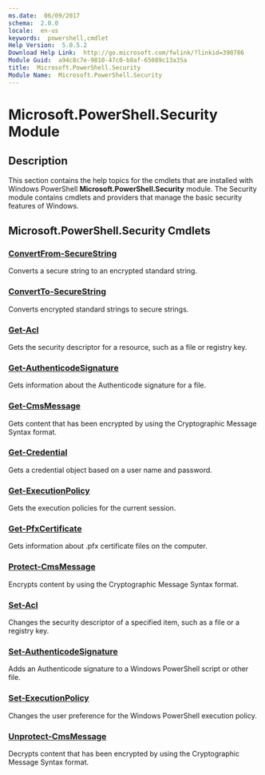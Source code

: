 ```yaml
---
ms.date:  06/09/2017
schema:  2.0.0
locale:  en-us
keywords:  powershell,cmdlet
Help Version:  5.0.5.2
Download Help Link:  http://go.microsoft.com/fwlink/?linkid=390786
Module Guid:  a94c8c7e-9810-47c0-b8af-65089c13a35a
title:  Microsoft.PowerShell.Security
Module Name:  Microsoft.PowerShell.Security
---
```

# Microsoft.PowerShell.Security Module

## Description
This section contains the help topics for the cmdlets that are installed with Windows PowerShell **Microsoft.PowerShell.Security** module. The Security module contains cmdlets and providers that manage the basic security features of Windows.

## Microsoft.PowerShell.Security Cmdlets

### [ConvertFrom-SecureString](ConvertFrom-SecureString.md)

Converts a secure string to an encrypted standard string.


### [ConvertTo-SecureString](ConvertTo-SecureString.md)

Converts encrypted standard strings to secure strings.


### [Get-Acl](Get-Acl.md)

Gets the security descriptor for a resource, such as a file or registry key.


### [Get-AuthenticodeSignature](Get-AuthenticodeSignature.md)

Gets information about the Authenticode signature for a file.


### [Get-CmsMessage](Get-CmsMessage.md)

Gets content that has been encrypted by using the Cryptographic Message Syntax format.


### [Get-Credential](Get-Credential.md)

Gets a credential object based on a user name and password.


### [Get-ExecutionPolicy](Get-ExecutionPolicy.md)

Gets the execution policies for the current session.


### [Get-PfxCertificate](Get-PfxCertificate.md)

Gets information about .pfx certificate files on the computer.


### [Protect-CmsMessage](Protect-CmsMessage.md)

Encrypts content by using the Cryptographic Message Syntax format.


### [Set-Acl](Set-Acl.md)

Changes the security descriptor of a specified item, such as a file or a registry key.


### [Set-AuthenticodeSignature](Set-AuthenticodeSignature.md)

Adds an Authenticode signature to a Windows PowerShell script or other file.


### [Set-ExecutionPolicy](Set-ExecutionPolicy.md)

Changes the user preference for the Windows PowerShell execution policy.


### [Unprotect-CmsMessage](Unprotect-CmsMessage.md)

Decrypts content that has been encrypted by using the Cryptographic Message Syntax format.